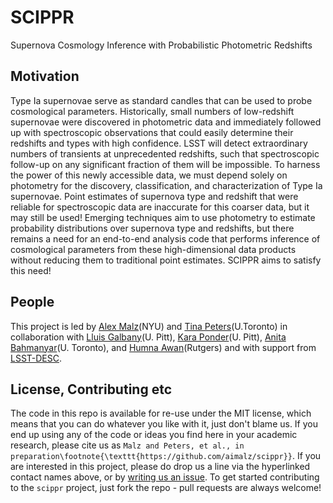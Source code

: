 # SCIPPR

Supernova Cosmology Inference with Probabilistic Photometric Redshifts

## Motivation

Type Ia supernovae serve as standard candles that can be used to probe cosmological parameters.  Historically, small numbers of low-redshift supernovae were discovered in photometric data and immediately followed up with spectroscopic observations that could easily determine their redshifts and types with high confidence.  LSST will detect extraordinary numbers of transients at unprecedented redshifts, such that spectroscopic follow-up on any significant fraction of them will be impossible.  To harness the power of this newly accessible data, we must depend solely on photometry for the discovery, classification, and characterization of Type Ia supernovae.  Point estimates of supernova type and redshift that were reliable for spectroscopic data are inaccurate for this coarser data, but it may still be used!  Emerging techniques aim to use photometry to estimate probability distributions over supernova type and redshifts, but there remains a need for an end-to-end analysis code that performs inference of cosmological parameters from these high-dimensional data products without reducing them to traditional point estimates.  SCIPPR aims to satisfy this need!

## People

This project is led by [Alex Malz](https://github.com/aimalz/scippr/issues/new?body=@aimalz)(NYU) and [Tina Peters](https://github.com/aimalz/scippr/issues/new?body=@tinapeters)(U.Toronto) in collaboration with [Lluis Galbany](https://github.com/lgalbany)(U. Pitt), [Kara Ponder](https://github.com/kponder)(U. Pitt), [Anita Bahmanyar](https://github.com/Andromedanita)(U. Toronto), and [Humna Awan](https://github.com/humnaawan)(Rutgers) and with support from [LSST-DESC](https://github.com/LSSTDESC).

## License, Contributing etc

The code in this repo is available for re-use under the MIT license, which means that you can do whatever you like with it, just don't blame us. If you end up using any of the code or ideas you find here in your academic research, please cite us as `Malz and Peters, et al., in preparation\footnote{\texttt{https://github.com/aimalz/scippr}}`. If you are interested in this project, please do drop us a line via the hyperlinked contact names above, or by [writing us an issue](https://github.com/aimalz/scippr/issues/new). To get started contributing to the `scippr` project, just fork the repo - pull requests are always welcome!
